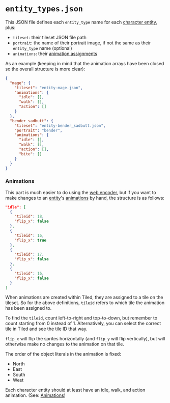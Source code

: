 # `entity_types.json`

This JSON file defines each `entity_type` name for each [character entity](entities/character_entity), plus:

- `tileset`: their tileset JSON file path
- `portrait`: the name of their portrait image, if not the same as their `entity_type` name (optional)
- `animations`: their [animation assignments](entity_management_system)

As an example (keeping in mind that the animation arrays have been closed so the overall structure is more clear):

```json
{
  "mage": {
    "tileset": "entity-mage.json",
    "animations": {
      "idle": [],
      "walk": [],
      "action": []
    }
  },
  "bender_sadbutt": {
    "tileset": "entity-bender_sadbutt.json",
    "portrait": "bender",
    "animations": {
      "idle": [],
      "walk": [],
      "action": [],
      "bite": []
    }
  }
}
```

### Animations

This part is much easier to do using the [web encoder](encoder/web_encoder), but if you want to make changes to an [entity](entities)'s [animations](tilesets/animations) by hand, the structure is as follows:

```json
"idle": [
  {
    "tileid": 18,
    "flip_x": false
  },
  {
    "tileid": 16,
    "flip_x": true
  },
  {
    "tileid": 17,
    "flip_x": false
  },
  {
    "tileid": 16,
    "flip_x": false
  }
]
```

When animations are created within Tiled, they are assigned to a tile on the tileset. So for the above definitions, `tileid` refers to which tile the animation has been assigned to.

To find the `tileid`, count left-to-right and top-to-down, but remember to count starting from 0 instead of 1. Alternatively, you can select the correct tile in Tiled and see the tile ID that way.

`flip_x` will flip the sprites horizontally (and `flip_y` will flip vertically), but will otherwise make no changes to the animation on that tile.

The order of the object literals in the animation is fixed:

- North
- East
- South
- West

Each character entity should at least have an idle, walk, and action animation. (See: [Animations](tilesets/animations))
